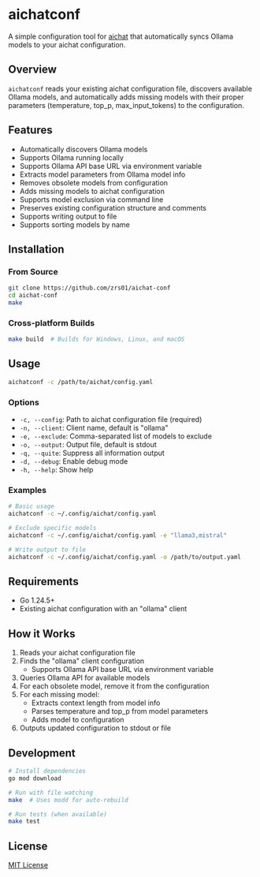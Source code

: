 # aichatconf

A simple configuration tool for [aichat](https://github.com/sigoden/aichat) that automatically syncs Ollama models to your aichat configuration.

## Overview

`aichatconf` reads your existing aichat configuration file, discovers available Ollama models, and automatically adds missing models with their proper parameters (temperature, top_p, max_input_tokens) to the configuration.

## Features

- Automatically discovers Ollama models
- Supports Ollama running locally
- Supports Ollama API base URL via environment variable
- Extracts model parameters from Ollama model info
- Removes obsolete models from configuration
- Adds missing models to aichat configuration
- Supports model exclusion via command line
- Preserves existing configuration structure and comments
- Supports writing output to file
- Supports sorting models by name

## Installation

### From Source

```bash
git clone https://github.com/zrs01/aichat-conf
cd aichat-conf
make
```

### Cross-platform Builds

```bash
make build  # Builds for Windows, Linux, and macOS
```

## Usage

```bash
aichatconf -c /path/to/aichat/config.yaml
```

### Options

- `-c, --config`: Path to aichat configuration file (required)
- `-n, --client`: Client name, default is "ollama"
- `-e, --exclude`: Comma-separated list of models to exclude
- `-o, --output`: Output file, default is stdout
- `-q, --quite`: Suppress all information output
- `-d, --debug`: Enable debug mode
- `-h, --help`: Show help

### Examples

```bash
# Basic usage
aichatconf -c ~/.config/aichat/config.yaml

# Exclude specific models
aichatconf -c ~/.config/aichat/config.yaml -e "llama3,mistral"

# Write output to file
aichatconf -c ~/.config/aichat/config.yaml -o /path/to/output.yaml
```

## Requirements

- Go 1.24.5+
- Existing aichat configuration with an "ollama" client

## How it Works

1. Reads your aichat configuration file
2. Finds the "ollama" client configuration
   - Supports Ollama API base URL via environment variable
3. Queries Ollama API for available models
4. For each obsolete model, remove it from the configuration
5. For each missing model:
   - Extracts context length from model info
   - Parses temperature and top_p from model parameters
   - Adds model to configuration
6. Outputs updated configuration to stdout or file

## Development

```bash
# Install dependencies
go mod download

# Run with file watching
make  # Uses modd for auto-rebuild

# Run tests (when available)
make test
```

## License

[MIT License](LICENSE)
